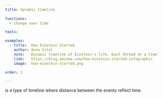 ```yaml
---
title: dynamic timeline
  
functions:
  - change over time

tools:

examples:
  - title:  How Einstein Started
    author: Anna Vital
    note:   Dynamic timeline of Einstein's life. Each thread on a timeline represented as one year.
    link:   https://blog.adioma.com/how-einstein-started-infographic
    image:  how-einstein-started.png

order: 2

---
```


is a type of timeline where distance between the events reflect time.

<!--more-->

[//]: # (TODO: rewrite, name TBD)
